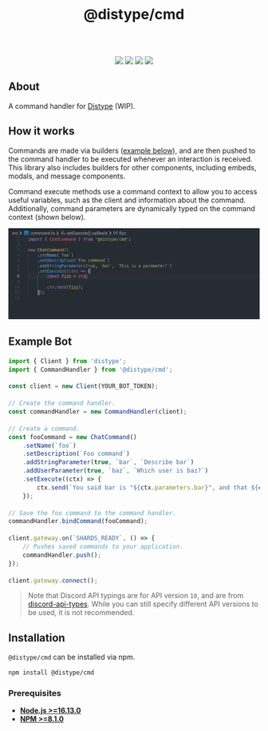 <div align="center">
    <br>
    <h1>@distype/cmd</h1>
    <br><br>
    <p>
        <a href="https://www.npmjs.com/package/@distype/cmd"><img src="https://img.shields.io/npm/v/@distype/cmd.svg?color=5162F&style=for-the-badge&logo=npm"></a>
        <a href="https://github.com/distype/cmd/actions/workflows/build.yml"><img src="https://img.shields.io/github/workflow/status/distype/cmd/Build?style=for-the-badge&logo=github"><a>
        <a href="https://github.com/distype/cmd/actions/workflows/tests.yml"><img src="https://img.shields.io/github/workflow/status/distype/cmd/Tests?label=tests&style=for-the-badge&logo=github"><a>
        <a href="https://discord.gg/hRXKcUKGHB"><img src="https://img.shields.io/discord/564877383308541964?color=5162F1&style=for-the-badge&logo=discord&logoColor=white"></a>
    </p>
</div>

## About

A command handler for [Distype](https://github.com/distype/distype) (WIP).

## How it works

Commands are made via builders ([example below](https://github.com/distype/cmd/blob/main/README.md#example-bot)), and are then pushed to the command handler to be executed whenever an interaction is received. This library also includes builders for other components, including embeds, modals, and message components.

Command execute methods use a command context to allow you to access useful variables, such as the client and information about the command. Additionally, command parameters are dynamically typed on the command context (shown below).

![img](https://raw.githubusercontent.com/distype/assets/main/cmd.gif)

## Example Bot

```ts
import { Client } from 'distype';
import { CommandHandler } from '@distype/cmd';

const client = new Client(YOUR_BOT_TOKEN);

// Create the command handler.
const commandHandler = new CommandHandler(client);

// Create a command.
const fooCommand = new ChatCommand()
    .setName(`foo`)
    .setDescription(`Foo command`)
    .addStringParameter(true, `bar`, `Describe bar`)
    .addUserParameter(true, `baz`, `Which user is baz?`)
    .setExecute((ctx) => {
        ctx.send(`You said bar is "${ctx.parameters.bar}", and that ${ctx.parameters.baz.user.username} is baz!`);
    });

// Save the foo command to the command handler.
commandHandler.bindCommand(fooCommand);

client.gateway.on(`SHARDS_READY`, () => {
    // Pushes saved commands to your application.
    commandHandler.push();
});

client.gateway.connect();
```

> Note that Discord API typings are for API version `10`, and are from [discord-api-types](https://www.npmjs.com/package/discord-api-types). While you can still specify different API versions to be used, it is not recommended.

## Installation

`@distype/cmd` can be installed via npm.
```sh
npm install @distype/cmd
```

### Prerequisites

- **[Node.js >=16.13.0](https://nodejs.org/)**
- **[NPM >=8.1.0](https://www.npmjs.com/)**
